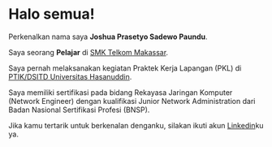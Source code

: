 <!--## Hi there 👋

**notajosh/notajosh** is a ✨ _special_ ✨ repository because its `README.md` (this file) appears on your GitHub profile.

Here are some ideas to get you started:

- 🔭 I’m currently working on ...
- 🌱 I’m currently learning ...
- 👯 I’m looking to collaborate on ...
- 🤔 I’m looking for help with ...
- 💬 Ask me about ...
- 📫 How to reach me: ...
- 😄 Pronouns: ...
- ⚡ Fun fact: ...
-->

# Halo semua! 

Perkenalkan nama saya **Joshua Prasetyo Sadewo Paundu**.<br>

Saya seorang **Pelajar** di [SMK Telkom Makassar](https://smktelkom-mks.sch.id/).<br>

Saya pernah melaksanakan kegiatan Praktek Kerja Lapangan (PKL) di [PTIK/DSITD Universitas Hasanuddin](https://dsitd.unhas.ac.id/).<br>

Saya memiliki sertifikasi pada bidang Rekayasa Jaringan Komputer (Network Engineer) dengan kualifikasi Junior Network Administration dari Badan Nasional Sertifikasi Profesi (BNSP).<br>

Jika kamu tertarik untuk berkenalan denganku, silakan ikuti akun [Linkedin](https://www.linkedin.com/in/joshuapaundu12/)ku ya.
